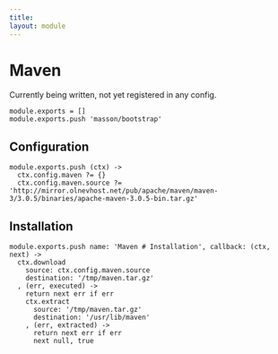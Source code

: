 ```yaml
---
title: 
layout: module
---
```


# Maven

Currently being written, not yet registered in any config.

    module.exports = []
    module.exports.push 'masson/bootstrap'

## Configuration

    module.exports.push (ctx) ->
      ctx.config.maven ?= {}
      ctx.config.maven.source ?= 'http://mirror.olnevhost.net/pub/apache/maven/maven-3/3.0.5/binaries/apache-maven-3.0.5-bin.tar.gz'

## Installation

    module.exports.push name: 'Maven # Installation', callback: (ctx, next) ->
      ctx.download
        source: ctx.config.maven.source
        destination: '/tmp/maven.tar.gz'
      , (err, executed) ->
        return next err if err
        ctx.extract
          source: '/tmp/maven.tar.gz'
          destination: '/usr/lib/maven'
        , (err, extracted) ->
          return next err if err
          next null, true

